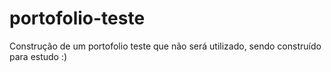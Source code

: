 # portofolio-teste

Construção de um portofolio teste que não será utilizado, sendo construído para estudo :)
